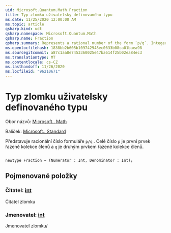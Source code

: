 ```yaml
---
uid: Microsoft.Quantum.Math.Fraction
title: Typ zlomku uživatelsky definovaného typu
ms.date: 11/25/2020 12:00:00 AM
ms.topic: article
qsharp.kind: udt
qsharp.namespace: Microsoft.Quantum.Math
qsharp.name: Fraction
qsharp.summary: Represents a rational number of the form `p/q`. Integer `p` is the first element of the tuple and `q` is the second element of the tuple.
ms.openlocfilehash: 1838bb2b605b109742948ec0633b08ca01baea98
ms.sourcegitcommit: a87c1aa8e7453360025e47ba614f25b02ea84ec3
ms.translationtype: MT
ms.contentlocale: cs-CZ
ms.lasthandoff: 11/26/2020
ms.locfileid: "96210671"
---
```

# <a name="fraction-user-defined-type"></a>Typ zlomku uživatelsky definovaného typu

Obor názvů: [Microsoft.. Math](xref:Microsoft.Quantum.Math)

Balíček: [Microsoft.. Standard](https://nuget.org/packages/Microsoft.Quantum.Standard)


Představuje racionální číslo formuláře `p/q` . Celé číslo `p` je první prvek řazené kolekce členů a `q` je druhým prvkem řazené kolekce členů.

```qsharp

newtype Fraction = (Numerator : Int, Denominator : Int);
```



## <a name="named-items"></a>Pojmenované položky

### <a name="numerator--int"></a>Čitatel: [int](xref:microsoft.quantum.lang-ref.int)

Čitatel zlomku
### <a name="denominator--int"></a>Jmenovatel: [int](xref:microsoft.quantum.lang-ref.int)

Jmenovatel zlomku/